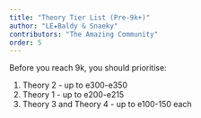 ```yaml
---
title: "Theory Tier List (Pre-9k+)"
author: "LE★Baldy & Snaeky"
contributors: "The Amazing Community"
order: 5
---
```


Before you reach 9k, you should prioritise:
1. Theory 2 - up to e300-e350
2. Theory 1 - up to e200-e215
3. Theory 3 and Theory 4 - up to e100-150 each
